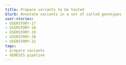 ```yaml
---
title: Prepare variants to be tested
blurb: Annotate variants in a set of called genotypes
user-stories:
- USERSTORY-17
- USERSTORY-18
- USERSTORY-19
- USERSTORY-20
- USERSTORY-21
tags:
- prepare variants
- GENESIS pipeline
---
```

